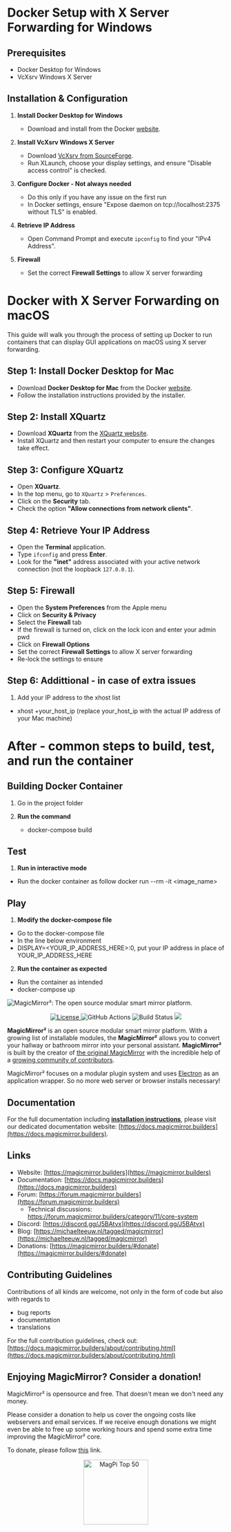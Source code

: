 # Docker Setup with X Server Forwarding for Windows

## Prerequisites
- Docker Desktop for Windows
- VcXsrv Windows X Server

## Installation & Configuration

1. **Install Docker Desktop for Windows**
   - Download and install from the Docker [website](https://docs.docker.com/desktop/install/windows-install/).

2. **Install VcXsrv Windows X Server**
   - Download [VcXsrv from SourceForge](https://sourceforge.net/projects/vcxsrv/).
   - Run XLaunch, choose your display settings, and ensure "Disable access control" is checked.

3. **Configure Docker - Not always needed**
   - Do this only if you have any issue on the first run
   - In Docker settings, ensure "Expose daemon on tcp://localhost:2375 without TLS" is enabled.

4. **Retrieve IP Address**
   - Open Command Prompt and execute `ipconfig` to find your "IPv4 Address".

5. **Firewall**
    - Set the correct **Firewall Settings** to allow X server forwarding


# Docker with X Server Forwarding on macOS

This guide will walk you through the process of setting up Docker to run containers that can display GUI applications on macOS using X server forwarding.

## Step 1: Install Docker Desktop for Mac

- Download **Docker Desktop for Mac** from the Docker [website](https://docs.docker.com/desktop/install/mac-install/).
- Follow the installation instructions provided by the installer.

## Step 2: Install XQuartz

- Download **XQuartz** from the [XQuartz website](https://www.xquartz.org/).
- Install XQuartz and then restart your computer to ensure the changes take effect.

## Step 3: Configure XQuartz

- Open **XQuartz**.
- In the top menu, go to `XQuartz` > `Preferences`.
- Click on the **Security** tab.
- Check the option **"Allow connections from network clients"**.

## Step 4: Retrieve Your IP Address

- Open the **Terminal** application.
- Type `ifconfig` and press **Enter**.
- Look for the **"inet"** address associated with your active network connection (not the loopback `127.0.0.1`).

## Step 5: Firewall

 - Open the **System Preferences** from the Apple menu
 - Click on **Security & Privacy**
 - Select the **Firewall** tab
 - If the firewall is turned on, click on the lock icon and enter your admin pwd
 - Click on **Firewall Options**
 - Set the correct **Firewall Settings** to allow X server forwarding
 - Re-lock the settings to ensure 

## Step 6: Addittional - in case of extra issues

1.  Add your IP address to the xhost list
- xhost +your_host_ip (replace your_host_ip with the actual IP address of your Mac machine)

# After - common steps to build, test, and run the container


## Building Docker Container

1. Go in the project folder 

2. **Run the command**
    - docker-compose build

## Test

1. **Run in interactive mode**
 - Run the docker container as follow 
   docker run --rm -it <image_name>

## Play

1. **Modify the docker-compose file**
- Go to the docker-compose file
- In the line below environment
- DISPLAY=<YOUR_IP_ADDRESS_HERE>:0, put your IP address in place of YOUR_IP_ADDRESS_HERE
2. **Run the container as expected**
- Run the container as intended
- docker-compose up









![MagicMirror²: The open source modular smart mirror platform. ](.github/header.png)

<p style="text-align: center">
  <a href="https://choosealicense.com/licenses/mit">
		<img src="https://img.shields.io/badge/license-MIT-blue.svg" alt="License">
	</a>
	<img src="https://img.shields.io/github/actions/workflow/status/magicmirrororg/magicmirror/automated-tests.yaml" alt="GitHub Actions">
	<img src="https://img.shields.io/github/checks-status/magicmirrororg/magicmirror/master" alt="Build Status">
	<a href="https://github.com/MagicMirrorOrg/MagicMirror">
		<img src="https://img.shields.io/github/stars/magicmirrororg/magicmirror?style=social">
	</a>
</p>

**MagicMirror²** is an open source modular smart mirror platform. With a growing list of installable modules, the **MagicMirror²** allows you to convert your hallway or bathroom mirror into your personal assistant. **MagicMirror²** is built by the creator of [the original MagicMirror](https://michaelteeuw.nl/tagged/magicmirror) with the incredible help of a [growing community of contributors](https://github.com/MagicMirrorOrg/MagicMirror/graphs/contributors).

MagicMirror² focuses on a modular plugin system and uses [Electron](https://www.electronjs.org/) as an application wrapper. So no more web server or browser installs necessary!

## Documentation

For the full documentation including **[installation instructions](https://docs.magicmirror.builders/getting-started/installation.html)**, please visit our dedicated documentation website: [https://docs.magicmirror.builders](https://docs.magicmirror.builders).

## Links

- Website: [https://magicmirror.builders](https://magicmirror.builders)
- Documentation: [https://docs.magicmirror.builders](https://docs.magicmirror.builders)
- Forum: [https://forum.magicmirror.builders](https://forum.magicmirror.builders)
  - Technical discussions: https://forum.magicmirror.builders/category/11/core-system
- Discord: [https://discord.gg/J5BAtvx](https://discord.gg/J5BAtvx)
- Blog: [https://michaelteeuw.nl/tagged/magicmirror](https://michaelteeuw.nl/tagged/magicmirror)
- Donations: [https://magicmirror.builders/#donate](https://magicmirror.builders/#donate)

## Contributing Guidelines

Contributions of all kinds are welcome, not only in the form of code but also with regards to

- bug reports
- documentation
- translations

For the full contribution guidelines, check out: [https://docs.magicmirror.builders/about/contributing.html](https://docs.magicmirror.builders/about/contributing.html)

## Enjoying MagicMirror? Consider a donation!

MagicMirror² is opensource and free. That doesn't mean we don't need any money.

Please consider a donation to help us cover the ongoing costs like webservers and email services.
If we receive enough donations we might even be able to free up some working hours and spend some extra time improving the MagicMirror² core.

To donate, please follow [this](https://www.paypal.com/cgi-bin/webscr?cmd=_s-xclick&hosted_button_id=G5D8E9MR5DTD2&source=url) link.

<p style="text-align: center">
	<a href="https://forum.magicmirror.builders/topic/728/magicmirror-is-voted-number-1-in-the-magpi-top-50"><img src="https://magicmirror.builders/img/magpi-best-watermark-custom.png" width="150" alt="MagPi Top 50"></a>
</p>
